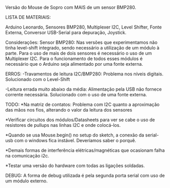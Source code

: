 Versão do Mouse de Sopro com MAIS de um sensor BMP280.

LISTA DE MATERIAIS:

Arduino Leonardo, 
Sensores BMP280, 
Multiplexer I2C, 
Level Shifter,
Fonte Externa, 
Conversor USB-Serial para depuração,
Joystick.

Considerações:
Sensor BMP280:
Nas versões que experimentamos não tinha level-shift integrado, sendo necessário a utilização de um módulo à parte.
Para o uso de mais de dois sensores é necessário o uso de um Multiplexer I2C.
Para o funcionamento de todos esses módulos é necessário que o Arduino seja alimentado por uma fonte externa.

ERROS: 
-Travamentos de leitura I2C/BMP280: 
Problema nos níveis digitais. Solucionado com o Level-Shift

-Leitura errada muito abaixo da média: 
Alimentação pela USB não fornece corrente necessária. Solucionado com o uso de uma fonte externa.

TODO:
*Na matriz de contatos: Problema com I2C quanto a aproximação das mãos nos fios, alterando o valor da leitura dos sensores

*Verificar circuitos dos módulos/Datasheets para ver se cabe o uso de resistores de pullups nas linhas I2C e onde colocá-los.

*Quando se usa Mouse.begin() no setup do sketch, a conexão da serial-usb com o windows fica instável. Deveríamos saber o porquê.

*Demais formas de interferência elétricas/magnéticas que ocasionam falha na comunicação i2c.

*Testar uma versão do hardware com todas as ligações soldadas. 

DEBUG:
A forma de debug utilizada é pela segunda porta serial com uso de um módulo externo.
